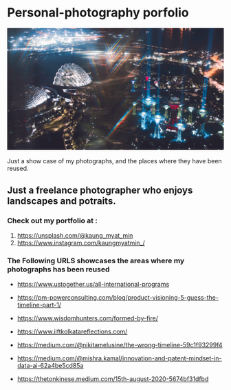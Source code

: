 # Personal-photography porfolio

![GitHub Logo](/assets/kaung-myat-min-K9pqtAx2EoA-unsplash.jpg)

Just a show case of my photographs, and the places where they have been reused. 

<h2> Just a freelance photographer who enjoys landscapes and potraits. </h2>

<h3> Check out my portfolio at : </h3>

1.  https://unsplash.com/@kaung_myat_min
2.  https://www.instagram.com/kaungmyatmin_/

<h3>The Following URLS showcases the areas where my photographs has been reused</h3>

* https://www.ustogether.us/all-international-programs

* https://pm-powerconsulting.com/blog/product-visioning-5-guess-the-timeline-part-1/

* https://www.wisdomhunters.com/formed-by-fire/

* https://www.iiftkolkatareflections.com/

* https://medium.com/@nikitamelusine/the-wrong-timeline-59c1f93299f4

* https://medium.com/@mishra.kamal/innovation-and-patent-mindset-in-data-ai-62a4be5cd85a

* https://thetonkinese.medium.com/15th-august-2020-5674bf31dfbd
